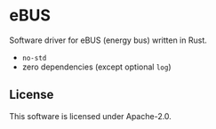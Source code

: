 # eBUS

Software driver for eBUS (energy bus) written in Rust.

* `no-std`
* zero dependencies (except optional `log`)

## License

This software is licensed under Apache-2.0.
